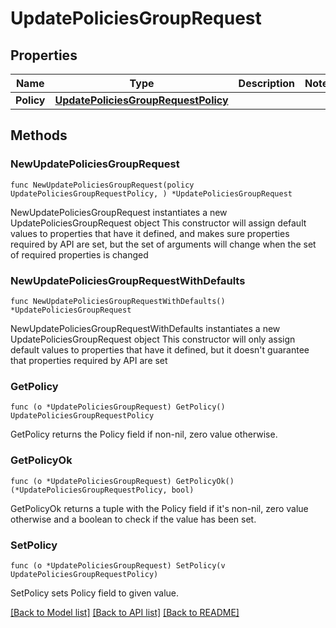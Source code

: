 # UpdatePoliciesGroupRequest

## Properties

Name | Type | Description | Notes
------------ | ------------- | ------------- | -------------
**Policy** | [**UpdatePoliciesGroupRequestPolicy**](UpdatePoliciesGroupRequestPolicy.md) |  | 

## Methods

### NewUpdatePoliciesGroupRequest

`func NewUpdatePoliciesGroupRequest(policy UpdatePoliciesGroupRequestPolicy, ) *UpdatePoliciesGroupRequest`

NewUpdatePoliciesGroupRequest instantiates a new UpdatePoliciesGroupRequest object
This constructor will assign default values to properties that have it defined,
and makes sure properties required by API are set, but the set of arguments
will change when the set of required properties is changed

### NewUpdatePoliciesGroupRequestWithDefaults

`func NewUpdatePoliciesGroupRequestWithDefaults() *UpdatePoliciesGroupRequest`

NewUpdatePoliciesGroupRequestWithDefaults instantiates a new UpdatePoliciesGroupRequest object
This constructor will only assign default values to properties that have it defined,
but it doesn't guarantee that properties required by API are set

### GetPolicy

`func (o *UpdatePoliciesGroupRequest) GetPolicy() UpdatePoliciesGroupRequestPolicy`

GetPolicy returns the Policy field if non-nil, zero value otherwise.

### GetPolicyOk

`func (o *UpdatePoliciesGroupRequest) GetPolicyOk() (*UpdatePoliciesGroupRequestPolicy, bool)`

GetPolicyOk returns a tuple with the Policy field if it's non-nil, zero value otherwise
and a boolean to check if the value has been set.

### SetPolicy

`func (o *UpdatePoliciesGroupRequest) SetPolicy(v UpdatePoliciesGroupRequestPolicy)`

SetPolicy sets Policy field to given value.



[[Back to Model list]](../README.md#documentation-for-models) [[Back to API list]](../README.md#documentation-for-api-endpoints) [[Back to README]](../README.md)


